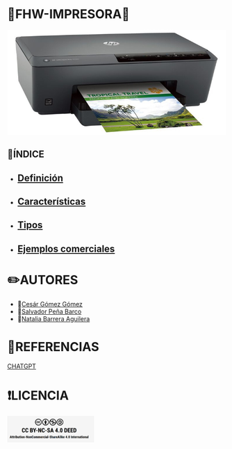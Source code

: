 # :small_blue_diamond:FHW-IMPRESORA:small_blue_diamond:
![imagen](/img/impresora.jpg)
## :card_index:ÍNDICE
* ## [Definición](Definicion_impresoras.md) 
* ## [Características](Caracteristicas_impresora.md)
* ## [Tipos](Tipos_impresora.md)
* ## [Ejemplos comerciales](Ejemplos_impresora.md)

# :pencil2:AUTORES
* :round_pushpin:[Cesár Gómez Gómez](https://github.com/CGoGomez) 
* :round_pushpin:[Salvador Peña Barco](https://github.com/salvaa05)
* :round_pushpin:[Natalia Barrera Aguilera](https://github.com/Nathillas)

# :book:REFERENCIAS
[CHATGPT](https://chat.openai.com) 

# :heavy_exclamation_mark:LICENCIA
<img src="/img/licencia.png" width="200px">





